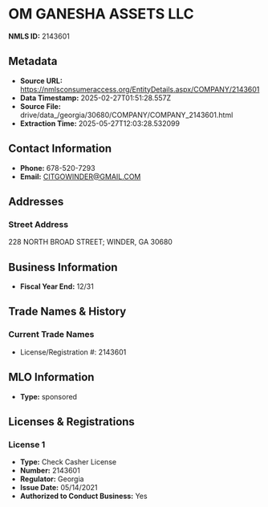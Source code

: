 # OM GANESHA ASSETS LLC

**NMLS ID:** 2143601

## Metadata
- **Source URL:** https://nmlsconsumeraccess.org/EntityDetails.aspx/COMPANY/2143601
- **Data Timestamp:** 2025-02-27T01:51:28.557Z
- **Source File:** drive/data_/georgia/30680/COMPANY/COMPANY_2143601.html
- **Extraction Time:** 2025-05-27T12:03:28.532099

## Contact Information
- **Phone:** 678-520-7293
- **Email:** CITGOWINDER@GMAIL.COM

## Addresses
### Street Address
228 NORTH BROAD STREET; WINDER, GA 30680

## Business Information
- **Fiscal Year End:** 12/31

## Trade Names & History
### Current Trade Names
- License/Registration #: 2143601

## MLO Information
- **Type:** sponsored

## Licenses & Registrations

### License 1
- **Type:** Check Casher License
- **Number:** 2143601
- **Regulator:** Georgia
- **Issue Date:** 05/14/2021
- **Authorized to Conduct Business:** Yes
